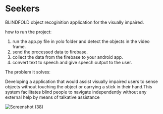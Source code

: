 # Seekers
BLINDFOLD
object recoginition application for the visually impaired. 


how to run the project:

1. run the app.py file in yolo folder and detect the objects in the video frame.
2. send the processed data to firebase.
3. collect the data from the firebase to your android app.
4. convert text to speech and give speech output to the user.

The problem it solves:

Developing a application that would assist visually impaired users to sense objects without touching the object or carrying a stick in their hand.This system facilitates blind people to navigate independently without any external help by means of talkative assistance

![Screenshot (38)](https://user-images.githubusercontent.com/36024175/66658422-129f7880-ec5f-11e9-8c81-e4014854cd8b.png)


